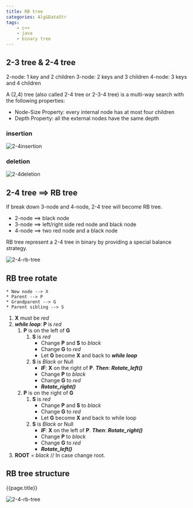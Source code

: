 ```yaml
---
title: RB tree
categories: Alg&DataStr
tags:
    - c++
    - java
    - binary tree
---
```


## 2-3 tree & 2-4 tree

2-node: 1 key and 2 children
3-node: 2 keys and 3 children
4-node: 3 keys and 4 children

A (2,4) tree (also called 2-4 tree or 2-3-4 tree) is a multi-way search with the following properties:

-   Node-Size Property: every internal node has at most four children
-   Depth Property: all the external nodes have the same depth

### insertion

![2-4insertion]({{site.url}}{{site.baseurl}}/public/images/2019-8-17-RB-tree/2-4-insertion.png)

### deletion

![2-4deletion]({{site.url}}{{site.baseurl}}/public/images/2019-8-17-RB-tree/2-4-deletion.png)

## 2-4 tree ==> RB tree

If break down 3-node and 4-node, 2-4 tree will become RB tree.

-   2-node ==> black node
-   3-node ==> left/right side red node and black node
-   4-node ==> two red node and a black node

RB tree represent a 2-4 tree in binary by providing a special balance strategy.

![2-4-rb-tree]({{site.url}}{{site.baseurl}}/public/images/2019-8-17-RB-tree/2-4-rb-tree.png)

## RB tree rotate

```
* New node --> X
* Parent --> P
* Grandparent --> G
* Parent sibling --> S
```

1. **X** must be _red_
2. **_while loop_**: **P** is _red_
    1. **P** is on the left of **G**
        1. **S** is _red_
            - Change **P** and **S** to _black_
            - Change **G** to _red_
            - Let **G** become **X** and back to **_while loop_**
        2. **S** is _Black_ or Null
            - **_IF_**: **X** on the right of **P**. **_Then_**: **_Rotate_left()_**
            - Change **P** to _black_
            - Change **G** to _red_
            - **_Rotate_right()_**
    2. **P** is on the right of **G**
        1. **S** is _red_
            - Change **P** and **S** to _black_
            - Change **G** to _red_
            - Let **G** become **X** and back to while loop
        2. **S** is _Black_ or Null
            - **_IF_**: **X** on the left of **P**. **_Then_**: **_Rotate_right()_**
            - Change **P** to _black_
            - Change **G** to _red_
            - **_Rotate_left()_**
3. **ROOT** = _black_ // In case change root.

## RB tree structure

{{page.title}}

![2-4-rb-tree]({{site.url}}{{site.baseurl}}/public/images/2019-8-17-RB-tree/rbtree-structure.png)
